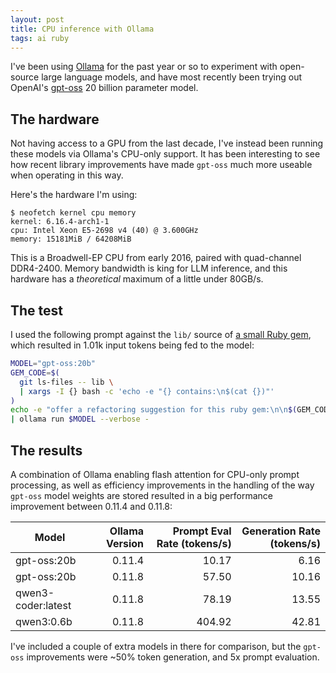 ```yaml
---
layout: post
title: CPU inference with Ollama
tags: ai ruby
---
```


I've been using [Ollama](https://ollama.com/) for the past year or so to experiment with open-source large language models, and have most recently been trying out OpenAI's [gpt-oss](https://ollama.com/library/gpt-oss) 20 billion parameter model.

## The hardware

Not having access to a GPU from the last decade, I've instead been running these models via Ollama's CPU-only support. It has been interesting to see how recent library improvements have made `gpt-oss` much more useable when operating in this way.

Here's the hardware I'm using:

```
$ neofetch kernel cpu memory
kernel: 6.16.4-arch1-1
cpu: Intel Xeon E5-2698 v4 (40) @ 3.600GHz
memory: 15181MiB / 64208MiB
```

This is a Broadwell-EP CPU from early 2016, paired with quad-channel DDR4-2400. Memory bandwidth is king for LLM inference, and this hardware has a *theoretical* maximum of  a little under 80GB/s.

## The test

I used the following prompt against the `lib/` source of [a small Ruby gem](https://github.com/joshpencheon/hobble), which resulted in 1.01k input tokens being fed to the model:

```bash
MODEL="gpt-oss:20b"
GEM_CODE=$(
  git ls-files -- lib \
  | xargs -I {} bash -c 'echo -e "{} contains:\n$(cat {})"'
)
echo -e "offer a refactoring suggestion for this ruby gem:\n\n$(GEM_CODE)" \
| ollama run $MODEL --verbose -
```

## The results

A combination of Ollama enabling flash attention for CPU-only prompt processing, as well as efficiency improvements in the handling of the way `gpt-oss` model weights are stored resulted in a big performance improvement between 0.11.4 and 0.11.8:

<div class="overflow-auto" markdown="1">

  | Model              | Ollama Version | Prompt Eval Rate (tokens/s) | Generation Rate (tokens/s) |
  |--------------------|---------------:|----------------------------:|---------------------------:|
  | gpt-oss:20b        | 0.11.4         | 10.17                       | 6.16                       |
  | gpt-oss:20b        | 0.11.8         | 57.50                       | 10.16                      |
  | qwen3-coder:latest | 0.11.8         | 78.19                       | 13.55                      |
  | qwen3:0.6b         | 0.11.8         | 404.92                      | 42.81                      |

</div>

I've included a couple of extra models in there for comparison, but the `gpt-oss` improvements were ~50% token generation, and 5x prompt evaluation.
